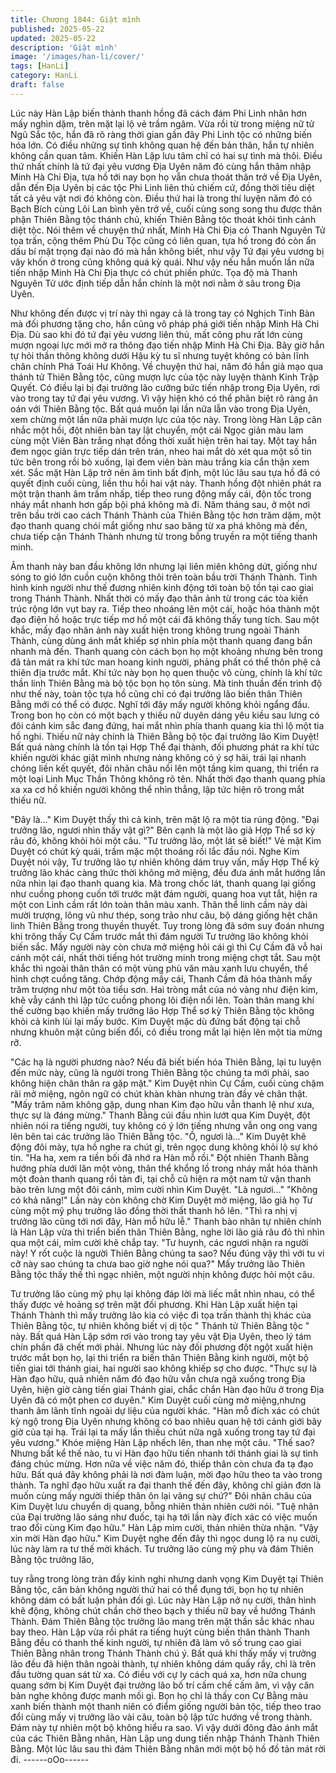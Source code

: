 ```yaml
---
title: Chương 1844: Giật mình
published: 2025-05-22
updated: 2025-05-22
description: 'Giật mình'
image: '/images/han-li/cover/'
tags: [HanLi]
category: HanLi
draft: false
---
```


Lúc này Hàn Lập biến thành thanh hồng đã cách đám Phi Linh
nhân hơn mấy nghìn dặm, trên mặt lại lộ vẻ trầm ngâm.
Vừa rồi từ trong miệng nữ tử Ngũ Sắc tộc, hắn đã rõ ràng thời
gian gần đây Phi Linh tộc có những biến hóa lớn. Có điều những
sự tình không quan hệ đến bản thân, hắn tự nhiên không cần
quan tâm.
Khiến Hàn Lập lưu tâm chỉ có hai sự tình mà thôi.
Điều thứ nhất chính là tứ đại yêu vương Địa Uyên năm đó cùng
hắn thâm nhập Minh Hà Chi Địa, tựa hồ tới nay bọn họ vẫn chưa
thoát thân trở về Địa Uyên, dẫn đến Địa Uyên bị các tộc Phi Linh
liên thủ chiếm cứ, đồng thời tiêu diệt tất cả yêu vật nơi đó không
còn.
Điều thứ hai là trong thí luyện năm đó có Bạch Bích cùng Lôi Lan
bình yên trở về, cuối cùng song song thu được thân phận Thiên
Bằng tộc thánh chủ, khiến Thiên Bằng tộc thoát khỏi tình cảnh
diệt tộc.
Nói thêm về chuyện thứ nhất, Minh Hà Chi Địa có Thanh Nguyên
Tử tọa trấn, cộng thêm Phù Du Tộc cũng có liên quan, tựa hồ
trong đó còn ẩn dấu bí mật trọng đại nào đó mà hắn không biết,
như vậy Tứ đại yêu vương bị vây khốn ở trong cũng không quá
kỳ quái.
Như vậy nếu hắn muốn lần nữa tiến nhập Minh Hà Chi Địa thực
có chút phiền phức.
Tọa độ mà Thanh Nguyên Tử ước định tiếp dẫn hắn chính là một
nơi nằm ở sâu trong Địa Uyên.

Như không đến được vị trí này thì ngay cả là trong tay có Nghịch
Tinh Bàn mà đối phương tặng cho, hắn cũng vô pháp phá giới
tiến nhập Minh Hà Chi Địa.
Dù sao khi đó tứ đại yêu vương liên thủ, mất công phu rất lớn
cùng mượn ngoại lực mới mở ra thông đạo tiến nhập Minh Hà Chi
Địa.
Bây giờ hắn tự hỏi thần thông không dưới Hậu kỳ tu sĩ nhưng
tuyệt không có bản lĩnh chân chính Phá Toái Hư Không.
Về chuyện thứ hai, năm đó hắn giả mạo qua thánh tử Thiên Bằng
tộc, cũng mượn lực của tộc này luyện thành Kinh Trập Quyết. Có
điều lại bị đại trưởng lão cưỡng bức tiến nhập trong Địa Uyên, rơi
vào trong tay tứ đại yêu vương. Vì vậy hiện khó có thể phân biệt
rõ ràng ân oán với Thiên Bằng tộc.
Bất quá muốn lại lần nữa lẫn vào trong Địa Uyên, xem chừng một
lần nữa phải mượn lực của tộc này.
Trong lòng Hàn Lập cân nhắc một hồi, đột nhiên bàn tay lật
chuyển, một cái Ngọc giản màu lam cùng một Viên Bàn trắng
nhạt đồng thời xuất hiện trên hai tay.
Một tay hắn đem ngọc giản trực tiếp dán trên trán, nheo hai mắt
dò xét qua một số tin tức bên trong rồi bỏ xuống, lại đem viên bàn
màu trắng kia cẩn thận xem xét.
Sắc mặt Hàn Lập trở nên âm tình bất định, một lúc lâu sau tựa hồ
đã có quyết định cuối cùng, liền thu hồi hai vật này. Thanh hồng
đột nhiên phát ra một trận thanh âm trầm nhấp, tiếp theo rung
động mấy cái, độn tốc trong nháy mắt nhanh hơn gấp bội phá
không mà đi.
Năm tháng sau, ở một nơi trên bầu trời cao cách Thánh Thành
của Thiên Bằng tộc hơn trăm dặm, một đạo thanh quang chói mắt
giống như sao băng từ xa phá không mà đến, chưa tiếp cận
Thánh Thành nhưng từ trong bỗng truyền ra một tiếng thanh
minh.

Âm thanh này ban đầu không lớn nhưng lại liên miên không dứt,
giống như sóng to gió lớn cuồn cuộn không thôi trên toàn bầu trời
Thánh Thành.
Tình hình kinh người như thế đương nhiên kinh động tới toàn bộ
tồn tại cao giai trong Thánh Thành. Nhất thời có mấy đạo thân
ảnh từ trong các tòa kiến trúc rộng lớn vụt bay ra. Tiếp theo
nhoáng lên một cái, hoặc hóa thành một đạo điện hồ hoặc trực
tiếp mơ hồ một cái đã không thấy tung tích.
Sau một khắc, mấy đạo nhân ảnh này xuất hiện trong không trung
ngoài Thánh Thành, cùng dùng ánh mắt khiếp sợ nhìn phía một
thanh quang đang bắn nhanh mà đến.
Thanh quang còn cách bọn họ một khoảng nhưng bên trong đã
tản mát ra khí tức man hoang kinh người, phảng phất có thể thôn
phệ cả thiên địa trước mắt.
Khí tức này bọn họ quen thuộc vô cùng, chính là khí tức thần linh
Thiên Bằng mà bộ tộc bọn họ tôn sùng. Mà tinh thuần đến trình
độ như thế này, toàn tộc tựa hồ cũng chỉ có đại trưởng lão biến
thân Thiên Bằng mới có thể có được.
Nghĩ tới đây mấy người không khỏi ngẩng đầu.
Trong bon họ còn có một bạch y thiếu nữ duyên dáng yêu kiều
sau lưng có đôi cánh kim sắc đang đứng, hai mắt nhìn phía thanh
quang kia thì lộ một tia hồ nghi.
Thiếu nữ này chính là Thiên Bằng bộ tộc đại trưởng lão Kim
Duyệt!
Bất quá nàng chính là tồn tại Hợp Thể đại thành, đối phương phát
ra khí tức khiến người khác giật mình nhưng nàng không có ý sợ
hãi, trái lại nhanh chóng liền kết quyết, đôi nhãn châu nổi lên một
tầng kim quang, thi triển ra một loại Linh Mục Thần Thông không
rõ tên.
Nhất thời đạo thanh quang phía xa xa cơ hồ khiến người không
thể nhìn thẳng, lập tức hiện rõ trong mắt thiếu nữ.

"Đây là..."
Kim Duyệt thấy thì cả kinh, trên mặt lộ ra một tia rúng động.
"Đại trưởng lão, ngươi nhìn thấy vật gì?" Bên cạnh là một lão giả
Hợp Thể sơ kỳ râu đỏ, không khỏi hỏi một câu.
"Tư trưởng lão, một lát sẽ biết!" Vẻ mặt Kim Duyệt có chút kỳ
quái, trầm mặc một thoáng rồi lắc đầu nói.
Nghe Kim Duyệt nói vậy, Tư trưởng lão tự nhiên không dám truy
vấn, mấy Hợp Thể kỳ trưởng lão khác càng thức thời không mở
miệng, đều đưa ánh mắt hướng lần nữa nhìn lại đạo thanh quang
kia.
Mà trong chốc lát, thanh quang lại giống như cuồng phong cuốn
tới trước mặt đám người, quang hoa vụt tắt, hiện ra một con Linh
cầm rất lớn toàn thân màu xanh.
Thân thể linh cầm này dài mười trượng, lông vũ như thép, song
trảo như câu, bộ dáng giống hệt chân linh Thiên Bằng trong
thuyền thuyết.
Tuy trong lòng đã sớm suy đoán nhưng khi trông thấy Cự Cầm
trước mắt thì đám người Tư trưởng lão không khỏi biến sắc.
Mấy người này còn chưa mở miệng hỏi cái gì thì Cự Cầm đã vỗ
hai cánh một cái, nhất thời tiếng hót trường minh trong miệng
chợt tắt. Sau một khắc thì ngoài thân thân có một vùng phù văn
màu xanh lưu chuyển, thể hình chợt cuồng tăng.
Chớp động mấy cái, Thanh Cầm đã hóa thành mấy trăm trượng
như một tòa tiểu sơn. Hai tròng mắt của nó vàng như điện kim,
khẽ vẫy cánh thì lập tức cuồng phong lôi điện nổi lên. Toàn thân
mang khí thế cường bạo khiến mấy trưởng lão Hợp Thể sơ kỳ
Thiên Bằng tộc không khỏi cả kinh lùi lại mấy bước. Kim Duyệt
mặc dù đứng bất động tại chỗ nhưng khuôn mặt cũng biến đổi, có
điều trong mắt lại hiện lên một tia mừng rỡ.

"Các hạ là người phương nào? Nếu đã biết biến hóa Thiên Bằng,
lại tu luyện đến mức này, cũng là người trong Thiên Bằng tộc
chúng ta mới phải, sao không hiện chân thân ra gặp mặt." Kim
Duyệt nhìn Cự Cầm, cuối cùng chậm rãi mở miệng, ngôn ngữ có
chút khàn khàn nhưng tràn đầy vẻ chân thật.
"Mấy trăm năm không gặp, dung nhan Kim đạo hữu vẫn thanh lệ
như xưa, thực sự là đáng mừng." Thanh Bằng cúi đầu nhìn lướt
qua Kim Duyệt, đột nhiên nói ra tiếng người, tuy không có ý lớn
tiếng nhưng vẫn ong ong vang lên bên tai các trưởng lão Thiên
Bằng tộc.
"Ồ, ngươi là..." Kim Duyệt khẽ động đôi mày, tựa hồ nghe ra chút
gì, trên ngọc dung không khỏi lộ sự khó tin.
"Ha ha, xem ra tiền bối đã nhớ ra Hàn mỗ rồi."
Đột nhiên Thanh Bằng hướng phía dưới lăn một vòng, thân thể
khổng lồ trong nháy mắt hóa thành một đoàn thanh quang rồi tản
đi, tại chỗ cũ hiện ra một nam tử vận thanh bào trên lưng một đôi
cánh, mỉm cười nhìn Kim Duyệt.
"Là ngươi…"
"Không có khả năng!"
Lần này còn không chờ Kim Duyệt mở miệng, lão giả họ Tư cùng
một mỹ phụ trưởng lão đồng thời thất thanh hô lên.
"Thì ra nhị vị trưởng lão cũng tới nơi đây, Hàn mỗ hữu lễ." Thanh
bào nhân tự nhiên chính là Hàn Lập vừa thi triển biến thân Thiên
Bằng, nghe lời lão giả râu đỏ thì nhìn qua một cái, mỉm cười khẽ
chắp tay.
"Tư huynh, các ngươi nhận ra người này! Y rốt cuộc là người
Thiên Bằng chúng ta sao? Nếu đúng vậy thì với tu vi cỡ này sao
chúng ta chưa bao giờ nghe nói qua?" Mấy trưởng lão Thiên
Bằng tộc thấy thế thì ngạc nhiên, một người nhịn không được hỏi
một câu.

Tư trưởng lão cùng mỹ phụ lại không đáp lời mà liếc mắt nhìn
nhau, có thể thấy được vẻ hoảng sợ trên mặt đối phương.
Khi Hàn Lập xuất hiện tại Thánh Thành thì mấy trưởng lão kia có
việc đi tọa trấn thành thị khác của Thiên Bằng tộc, tự nhiên không
biết vị dị tộc " Thánh tử Thiên Bằng tộc " này. Bất quá Hàn Lập
sớm rơi vào trong tay yêu vật Địa Uyên, theo lý tám chín phần đã
chết mới phải.
Nhưng lúc này đối phương đột ngột xuất hiện trước mắt bọn họ,
lại thi triển ra biến thân Thiên Bằng kinh người, một bộ tiến giai tới
thánh giai, hai người sao không khiếp sợ cho được.
"Thực sự là Hàn đạo hữu, quả nhiên năm đó đạo hữu vẫn chưa
ngã xuống trong Địa Uyên, hiện giờ càng tiến giai Thánh giai,
chắc chắn Hàn đạo hữu ở trong Địa Uyên đã có một phen cơ
duyên." Kim Duyệt cuối cùng mở miệng,nhưng thanh âm lãnh tĩnh
ngoài dự liệu của người khác.
"Hàn mỗ đích xác có chút kỳ ngộ trong Địa Uyên nhưng không có
bao nhiêu quan hệ tới cảnh giới bây giờ của tại hạ. Trái lại ta mấy
lần thiếu chút nữa ngã xuống trong tay tứ đại yêu vương." Khóe
miệng Hàn Lập nhếch lên, than nhẹ một câu.
"Thế sao? Nhưng bất kể thế nào, tu vi Hàn đạo hữu tiến nhanh tới
thánh giai là sự tình đáng chúc mừng. Hơn nữa về việc năm đó,
thiếp thân còn chưa đa tạ đạo hữu. Bất quá đây không phải là nơi
đàm luận, mời đạo hữu theo ta vào trong thành. Ta nghĩ đạo hữu
xuất ra đại thanh thế đến đây, không chỉ giản đơn là muốn cùng
mấy người thiếp thân ôn lại vãng sự chứ?" Đôi nhãn châu của
Kim Duyệt lưu chuyển dị quang, bỗng nhiên thản nhiên cười nói.
"Tuệ nhãn của Đại trưởng lão sáng như đuốc, tại hạ tới lần này
đích xác có việc muốn trao đổi cùng Kim đạo hữu." Hàn Lập mỉm
cười, thản nhiên thừa nhận.
"Vậy xin mời Hàn đạo hữu." Kim Duyệt nghe đến đây thì ngọc
dung lộ ra nụ cười, lúc này làm ra tư thế mời khách.
Tư trưởng lão cùng mỹ phụ và đám Thiên Bằng tộc trưởng lão,

tuy rằng trong lòng tràn đầy kinh nghi nhưng danh vọng Kim
Duyệt tại Thiên Bằng tộc, căn bản không người thứ hai có thể
đụng tới, bọn họ tự nhiên không dám có bất luận phản đối gì.
Lúc này Hàn Lập nở nụ cười, thân hình khẽ động, không chút
chần chờ theo bạch y thiếu nữ bay về hướng Thánh Thành.
Đám Thiên Bằng tộc trưởng lão mang trên mặt thần sắc khác
nhau bay theo.
Hàn Lập vừa rồi phát ra tiếng huýt cùng biến thân thành Thanh
Bằng đều có thanh thế kinh người, tự nhiên đã làm vô số trung
cao giai Thiên Bằng nhân trong Thánh Thành chú ý. Bất quá khi
thấy mấy vị trưởng lão đều đã hiện thân ngoài thành, tự nhiên
không dám quấy rầy, chỉ là trên đầu tường quan sát từ xa.
Có điều với cự ly cách quá xa, hơn nữa chung quang sớm bị Kim
Duyệt đại trưởng lão bố trí cấm chế cấm âm, vì vậy căn bản nghe
không được manh mối gì.
Bọn họ chỉ là thấy con Cự Bằng màu xanh biến thành một thanh
niên có điểm giống người bản tộc, tiếp theo trao đổi cùng mấy vị
trưởng lão vài câu, toàn bộ lập tức hướng về trong thành. Đám
này tự nhiên một bộ không hiểu ra sao.
Vì vậy dưới đông đảo ánh mắt của các Thiên Bằng nhân, Hàn
Lập ung dung tiến nhập Thánh Thành Thiên Bằng. Một lúc lâu
sau thì đám Thiên Bằng nhân mới một bộ hồ đồ tản mát rời đi.
------oOo------
